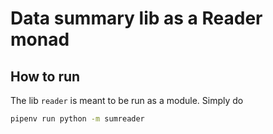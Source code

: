 # Data summary lib as a Reader monad

## How to run

The lib `reader` is meant to be run as a module. Simply do

```bash
pipenv run python -m sumreader
```
